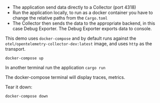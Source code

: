 * The application send data directly to a Collector (port 4318)
* Run the application locally, to run as a docker container you have to change the relative paths from the `Cargo.toml`
* The Collector then sends the data to the appropriate backend, in this case Debug Exporter. The Debug Exporter exports data to console.

This demo uses `docker-compose` and by default runs against the `otel/opentelemetry-collector-dev:latest` image,
and uses `http` as the transport.

```shell
docker-compose up
```

In another terminal run the application `cargo run`

The docker-compose terminal will display traces, metrics.

Tear it down:

```shell
docker-compose down
```



